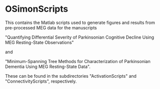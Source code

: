 # OSimonScripts

This contains the Matlab scripts used to generate figures and results from pre-processed MEG data for the manuscripts 

"Quantifying Differential Severity of Parkinsonian Cognitive Decline Using MEG Resting-State Observations" 

and

"Minimum-Spanning Tree Methods for Characterization of Parkinsonian Dementia Using MEG Resting-State Data".

These can be found in the subdirectories "ActivationScripts" and "ConnectivityScripts", respectively. 

